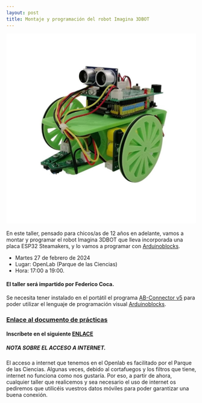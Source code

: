 ```yaml
---
layout: post
title: Montaje y programación del robot Imagina 3DBOT
---
```




<img src="/images/3dbot.jpg" width="700" />

En este taller, pensado para chicos/as de 12 años en adelante, vamos a montar y programar el robot Imagina 3DBOT que lleva incorporada una placa ESP32 Steamakers, y lo vamos a programar con [Arduinoblocks](http://www.arduinoblocks.com/).







* Martes 27 de febrero de 2024
* Lugar: OpenLab (Parque de las Ciencias)
* Hora: 17:00 a 19:00.

#### El taller será impartido por Federico Coca.

Se necesita tener instalado en el portátil el programa [AB-Connector v5](http://www.arduinoblocks.com/web/site/abconnector5) para poder utilizar el lenguaje de programación visual [Arduinoblocks](http://www.arduinoblocks.com).




### [Enlace al documento de prácticas](https://shop.innovadidactic.com/es/imagina-steam-y-makers/1598-kit-imagina-arduino-3dbot-esp32-steamakers-para-arduinoblocks.html)





#### Inscríbete en el siguiente [**ENLACE**](https://forms.gle/HC8bC5FwnCCfk8BG8)


##### NOTA SOBRE EL ACCESO A INTERNET.
El acceso a internet que tenemos en el Openlab es facilitado por el Parque de las Ciencias. Algunas veces, debido al cortafuegos y los filtros que tiene, internet no funciona como nos gustaría. Por eso, a partir de ahora, cualquier taller que realicemos y sea necesario el uso de internet os pediremos que utilicéis vuestros datos móviles para poder garantizar una buena conexión.
